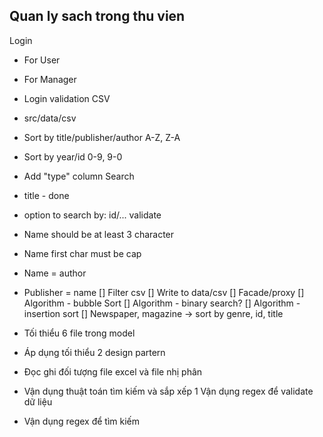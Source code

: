 ## Quan ly sach trong thu vien
Login
- For User
- For Manager
- Login validation
CSV
- src/data/csv
- Sort by title/publisher/author A-Z, Z-A
- Sort by year/id 0-9, 9-0
- Add "type" column
Search
- title - done
- option to search by: id/...
validate
- Name should be at least 3 character
- Name first char must be cap
- Name = author
- Publisher = name
[] Filter csv
[] Write to data/csv
[] Facade/proxy
[] Algorithm - bubble Sort
[] Algorithm - binary search?
[] Algorithm - insertion sort
[] Newspaper, magazine -> sort by genre, id, title

- Tối thiểu 6 file trong model
- Áp dụng tối thiểu 2 design partern
- Đọc ghi đối tượng file excel và file nhị phân
- Vận dụng thuật toán tìm kiếm và sắp xếp
1 Vận dụng regex để validate dữ liệu
- Vận dụng regex để tìm kiếm

